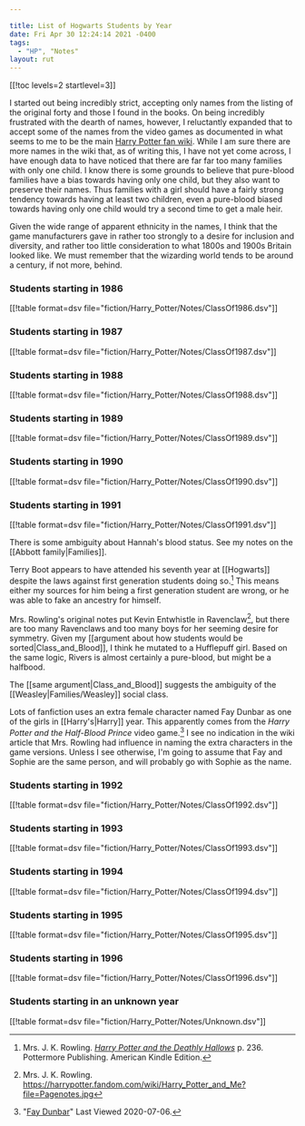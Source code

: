 ```yaml
---

title: List of Hogwarts Students by Year
date: Fri Apr 30 12:24:14 2021 -0400
tags:
  - "HP", "Notes"
layout: rut
---
```


[[!toc levels=2 startlevel=3]]

I started out being incredibly strict, accepting only names from the listing of
the original forty and those I found in the books.  On being incredibly
frustrated with the dearth of names, however, I reluctantly expanded that to
accept some of the names from the video games as documented in what seems to me
to be the main [Harry Potter fan wiki][hpfd1].  While I am sure there are more
names in the wiki that, as of writing this, I have not yet come across, I have
enough data to have noticed that there are far far too many families with only
one child.  I know there is some grounds to believe that pure-blood families have
a bias towards having only one child, but they also want to preserve their
names.  Thus families with a girl should have a fairly strong tendency towards
having at least two children, even a pure-blood biased towards having only one
child would try a second time to get a male heir. 

Given the wide range of apparent ethnicity in the names, I think that the game
manufacturers gave in rather too strongly to a desire for inclusion and
diversity, and rather too little consideration to what 1800s and 1900s Britain
looked like. We must remember that the wizarding world tends to be around a
century, if not more, behind. 

[hpfd1]: https://harrypotter.fandom.com/wiki/Main_Page


### Students starting in 1986

[[!table format=dsv file="fiction/Harry_Potter/Notes/ClassOf1986.dsv"]]

### Students starting in 1987

[[!table format=dsv file="fiction/Harry_Potter/Notes/ClassOf1987.dsv"]]

### Students starting in 1988

[[!table format=dsv file="fiction/Harry_Potter/Notes/ClassOf1988.dsv"]]

### Students starting in 1989

[[!table format=dsv file="fiction/Harry_Potter/Notes/ClassOf1989.dsv"]]

### Students starting in 1990

[[!table format=dsv file="fiction/Harry_Potter/Notes/ClassOf1990.dsv"]]

### Students starting in 1991

[[!table format=dsv file="fiction/Harry_Potter/Notes/ClassOf1991.dsv"]]

There is some ambiguity about Hannah's blood status.  See my notes on the
[[Abbott family|Families]]. 

Terry Boot appears to have attended his seventh year at [[Hogwarts]] despite the
laws against first generation students doing so.[^20210602-1]  This means either
my sources for him being a first generation student are wrong, or he was able to
fake an ancestry for himself. 

Mrs. Rowling's original notes put Kevin Entwhistle in Ravenclaw[^20200701-3],
but there are too many Ravenclaws and too many boys for her seeming desire for
symmetry. Given my [[argument about how students would be
sorted|Class_and_Blood]], I think he mutated to a Hufflepuff girl.  Based on the
same logic, Rivers is almost certainly a pure-blood, but might be a halfbood. 

The [[same argument|Class_and_Blood]] suggests the ambiguity of the
[[Weasley|Families/Weasley]] social class. 

Lots of fanfiction uses an extra female character named Fay Dunbar as one of the
girls in [[Harry's|Harry]] year.  This apparently comes from the _Harry Potter
and the Half-Blood Prince_ video game.[^20200706-2]  I see no indication in the
wiki article that Mrs. Rowling had influence in naming the extra characters in
the game versions. Unless I see otherwise, I'm going to assume that Fay and
Sophie are the same person, and will probably go with Sophie as the name.

[^20210602-1]: Mrs. J. K. Rowling.
    _[Harry Potter and the Deathly Hallows](https://www.goodreads.com/book/show/136251.Harry_Potter_and_the_Deathly_Hallows)_
    p. 236. Pottermore Publishing. American Kindle Edition. 

[^20200701-3]: Mrs. J. K. Rowling.  <https://harrypotter.fandom.com/wiki/Harry_Potter_and_Me?file=Pagenotes.jpg>

[^20200706-2]: "[Fay Dunbar](https://harrypotter.fandom.com/wiki/Fay_Dunbar#Behind_the_scenes)"
    Last Viewed 2020-07-06. 

### Students starting in 1992

[[!table format=dsv file="fiction/Harry_Potter/Notes/ClassOf1992.dsv"]]

### Students starting in 1993

[[!table format=dsv file="fiction/Harry_Potter/Notes/ClassOf1993.dsv"]]

### Students starting in 1994

[[!table format=dsv file="fiction/Harry_Potter/Notes/ClassOf1994.dsv"]]

### Students starting in 1995

[[!table format=dsv file="fiction/Harry_Potter/Notes/ClassOf1995.dsv"]]

### Students starting in 1996

[[!table format=dsv file="fiction/Harry_Potter/Notes/ClassOf1996.dsv"]]

### Students starting in an unknown year

[[!table format=dsv file="fiction/Harry_Potter/Notes/Unknown.dsv"]]

